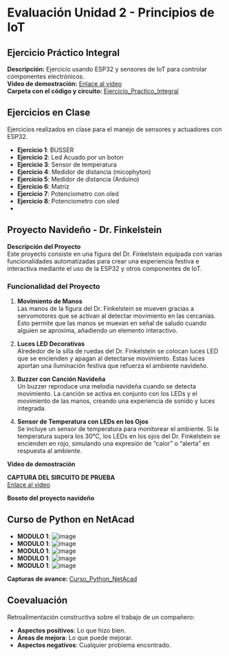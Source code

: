 # Evaluación Unidad 2 - Principios de IoT

## Ejercicio Práctico Integral
**Descripción:** Ejercicio usando ESP32 y sensores de IoT para controlar componentes electrónicos.  
**Video de demostración:** [Enlace al video](URL_DE_TU_VIDEO)  
**Carpeta con el código y circuito:** [Ejercicio_Practico_Integral](./Ejercicio_Practico_Integral/)

## Ejercicios en Clase
Ejercicios realizados en clase para el manejo de sensores y actuadores con ESP32.
- **Ejercicio 1**: BUSSER  
- **Ejercicio 2**: Led Acuado por un boton
- **Ejercicio 3**: Sensor de temperatura 
- **Ejercicio 4**: Medidor de distancia (micophyton)
- **Ejercicio 5**: Medidor de distancia (Arduino)
- **Ejercicio 6**: Matriz
- **Ejercicio 7**: Potenciometro con oled
- **Ejercicio 8**: Potenciometro con oled
- 
  

## Proyecto Navideño - Dr. Finkelstein

**Descripción del Proyecto**  
Este proyecto consiste en una figura del Dr. Finkelstein equipada con varias funcionalidades automatizadas para crear una experiencia festiva e interactiva mediante el uso de la ESP32 y otros componentes de IoT.

### Funcionalidad del Proyecto
1. **Movimiento de Manos**  
   Las manos de la figura del Dr. Finkelstein se mueven gracias a servomotores que se activan al detectar movimiento en las cercanías. Esto permite que las manos se muevan en señal de saludo cuando alguien se aproxima, añadiendo un elemento interactivo.

2. **Luces LED Decorativas**  
   Alrededor de la silla de ruedas del Dr. Finkelstein se colocan luces LED que se encienden y apagan al detectarse movimiento. Estas luces aportan una iluminación festiva que refuerza el ambiente navideño.

3. **Buzzer con Canción Navideña**  
   Un buzzer reproduce una melodía navideña cuando se detecta movimiento. La canción se activa en conjunto con los LEDs y el movimiento de las manos, creando una experiencia de sonido y luces integrada.

4. **Sensor de Temperatura con LEDs en los Ojos**  
   Se incluye un sensor de temperatura para monitorear el ambiente. Si la temperatura supera los 30°C, los LEDs en los ojos del Dr. Finkelstein se encienden en rojo, simulando una expresión de “calor” o “alerta” en respuesta al ambiente.

**Video de demostración**  


**CAPTURA DEL SIRCUITO DE PRUEBA**  
[Enlace al video](URL_DE_TU_VIDEO)

**Boseto del proyecto navideño**  


## Curso de Python en NetAcad 
- **MODULO 1**: ![image](https://github.com/user-attachments/assets/c86709f9-eb6d-47ed-9691-7e8b6c25fc3e)
- **MODULO 1**: ![image](https://github.com/user-attachments/assets/92c1776d-b904-431f-827d-255f3edf5cf0)
- **MODULO 1**: ![image](https://github.com/user-attachments/assets/c1efdca9-ae69-40c9-a132-dc2a6184e878)
- **MODULO 1**: ![image](https://github.com/user-attachments/assets/3f65761c-43d9-49e1-950b-d190fc07f7a9)
- **MODULO 1**: ![image](https://github.com/user-attachments/assets/e5f6e392-5473-4307-bbc3-6966fdc110a8)






**Capturas de avance:** [Curso_Python_NetAcad](./Curso_Python_NetAcad/)

## Coevaluación
Retroalimentación constructiva sobre el trabajo de un compañero:
- **Aspectos positivos**: Lo que hizo bien.
- **Áreas de mejora**: Lo que puede mejorar.
- **Aspectos negativos**: Cualquier problema encontrado.
